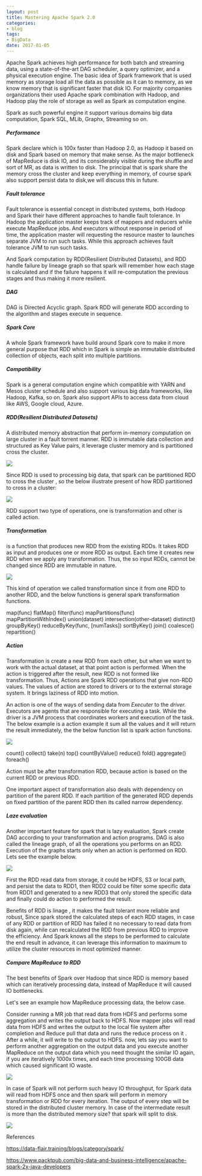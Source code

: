 ```yaml
---
layout: post
title: Mastering Apache Spark 2.0 
categories:
- blog
tags:
- BigData
date: 2017-01-05
---
```


Apache Spark achieves high performance for both batch and streaming data, using a state-of-the-art DAG scheduler, a query optimizer, and a physical execution engine. The basic idea of Spark framework that is used memory as storage load all the data as possible as it can to memory, as we know memory that is significant faster that disk IO. For majority companies organizations their used Apache spark combination with Hadoop, and Hadoop play the role of storage as well as Spark as computation engine. 

Spark as such powerful engine it support various domains big data computation, Spark SQL, MLib, Graphx, Streaming so on.

##### Performance

Spark declare which is 100x faster than Hadoop 2.0, as Hadoop it based on disk and Spark based on memory that make sense. As the major bottleneck of MapReduce is disk IO, and its considerably visible during the shuffle and sort of MR, as data is written to disk. The principal that is spark share the memory cross the cluster and keep everything in memory, of course spark also support persist data to disk,we will discuss this in future. 

##### Fault tolerance

Fault tolerance is essential concept in distributed systems, both Hadoop and Spark their have different approaches to handle fault tolerance. In Hadoop the application master keeps track of mappers and reducers while execute MapReduce jobs. And executors without response in period of time, the application master will requesting the resource master to launches separate JVM to run such tasks. While this approach achieves fault tolerance JVM to run such tasks. 

And Spark computation by RDD(Resilient Distributed Datasets),  and RDD handle failure by lineage graph so that spark will remember how each stage is calculated and if the failure happens it will re-computation the previous stages  and thus making it more resilient.

##### DAG

DAG is Directed Acyclic graph. Spark RDD will generate RDD according to the algorithm and stages execute in sequence. 

##### Spark Core 

A whole Spark framework have build around Spark core to make it more general purpose that RDD which in Spark is simple an immutable distributed collection of objects, each split into multiple partitions.  

##### Compatibility

Spark is a general computation engine which compatible with YARN and Mesos cluster schedule and also support various big data frameworks, like Hadoop, Kafka, so on. Spark also support APIs to access data from cloud like AWS, Google cloud, Azure. 



##### RDD(Resilient Distributed Datasets)

A distributed memory abstraction that perform in-memory computation on large cluster in a fault torrent manner. RDD is immutable data collection and structured as Key Value pairs, it leverage cluster memory and is partitioned cross the cluster.

![](http://feng.io/static/spark_rdd/01.png)

Since RDD is used to processing big data, that spark can be partitioned RDD to cross the cluster , so the below illustrate present of how RDD partitioned to cross in a cluster:

![](http://feng.io/static/spark_rdd/02.png)

RDD support two type of operations, one is transformation and other is called action.

##### Transformation

is a function that produces new RDD from the existing RDDs. It takes RDD as input and produces one or more RDD as output. Each time it creates new RDD when we apply any transformation. Thus, the so input RDDs, cannot be changed since RDD are immutable in nature. 

![](http://feng.io/static/spark_rdd/03.png)

This kind of operation we called transformation since it from one RDD to another RDD, and the below functions is general spark transformation functions.

map(func)
flatMap()
filter(func)
mapPartitions(func)
mapPartitionWithIndex()
union(dataset)
intersection(other-dataset)
distinct()
groupByKey()
reduceByKey(func, [numTasks])
sortByKey()
join()
coalesce()
repartition()



##### Action

Transformation is create a new RDD from each other, but when we want to work with the actual dataset, at that point action is performed. When the action is triggered after the result, new RDD is not formed like transformation. Thus, Actions are Spark RDD operations that give non-RDD values. The values of action are stored to drivers or to the external storage system. It brings laziness of RDD into motion.

An action is one of the ways of sending data from *Executer* to the *driver.* Executors are agents that are responsible for executing a task. While the driver is a JVM process that coordinates workers and execution of the task. The below example is a action example it sum all the values and it will return the result immediately, the the below function list is spark action functions.



![](http://feng.io/static/spark_rdd/04.png)

count()
collect()
take(n)
top()
countByValue()
reduce()
fold()
aggregate()
foreach()



Action must be after transformation RDD, because action is based on the current RDD or previous RDD.

One important aspect of transformation also deals with dependency on partition of the parent RDD. If each partition of the generated RDD depends on fixed partition of the parent RDD then its called narrow dependency. 
##### Laze evaluation

Another important feature for spark that is lazy evaluation, Spark create DAG according to your transformation and action programs. DAG is also called the lineage graph, of all the operations you performs on an RDD. Execution of the graphs starts only when an action is performed on RDD. Lets see the example below.

![](http://feng.io/static/spark_rdd/05.png)

First the RDD read data from storage, it could be HDFS, S3 or local path, and persist the data to RDD1, then RDD2 could be filter some specific data from RDD1 and generated to a new RDD3 that only stored the specific data  and finally could do action to performed the result.

Benefits of RDD is linage , it makes the fault tolerant more reliable and robust, Since spark stored the calculated steps of each RDD stages, in case of any RDD or partition of RDD has failed it no necessary to read data from disk again, while can recalculated the RDD from previous RDD to improve the efficiency.  And Spark knows all the steps to be performed to calculate the end  result in advance, it can leverage this information to maximum to utilize the cluster resources in most optimized manner. 


##### Compare MapReduce to RDD

The best benefits of Spark over Hadoop that since RDD is memory based which can iteratively processing data, instead of MapReduce it will caused IO bottlenecks.

Let's see an example how MapReduce processing data,  the below case. 

Consider running a MR job that read data from HDFS and performs some aggregation and writes the output back to HDFS. Now mapper jobs will read data from HDFS and writes the output to the local file system after completion and Reduce pull that data and runs the reduce process on it . After a while, it will write to the output to HDFS. now, lets say you want to perform another aggregation on the output data and you execute another MapReduce on the output data which you need thought the similar IO again, if you are iteratively 1000x times,  and each time processing 100GB data which caused significant IO waste.   

![](http://feng.io/static/spark_rdd/06.png)

In case of Spark will not perform such heavy IO throughput, for Spark data will read from HDFS once and then spark will perform in memory transformation or RDD for every iteration. The output of every step will be stored in the distributed cluster memory.  In case of the intermediate result is more than the distributed memory size?  that spark will split to disk.

![](http://feng.io/static/spark_rdd/07.png)

 References

https://data-flair.training/blogs/category/spark/

https://www.packtpub.com/big-data-and-business-intelligence/apache-spark-2x-java-developers
